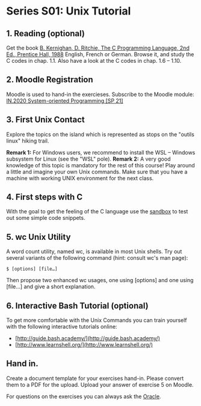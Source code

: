 # Series S01: Unix Tutorial

## 1\. Reading (optional)

Get the book [B. Kernighan, D. Ritchie, The C Programming Language, 2nd Ed., Prentice Hall, 1988](https://en.wikipedia.org/wiki/The_C_Programming_Language) English, French or German. Browse it, and study the C codes in chap. 1.1. Also have a look at the C codes in chap. 1.6 – 1.10.

## 2\. Moodle Registration

Moodle is used to hand-in the exercieses. Subscribe to the Moodle module: [IN.2020 System-oriented Programming [SP 21]](https://moodle.unifr.ch/mod/assign/view.php?id=857942)

## 3\. First Unix Contact

Explore the topics on the island which is represented as stops on the "outils linux" hiking trail.

**Remark 1:** For Windows users, we recommend to install the WSL – Windows subsystem for Linux (see the "WSL" pole).
**Remark 2:** A very good knowledge of this topic is mandatory for the rest of this course! Play around a little and imagine your own Unix commands.
Make sure that you have a machine with working UNIX environment for the next class.

## 4\. First steps with C

With the goal to get the feeling of the C language use the [sandbox](/#bac-a-sable) to test out some simple code snippets.

## 5\. wc Unix Utility

A word count utility, named wc, is available in most Unix shells. Try out several variants of the following command (hint: consult wc's man page):

```shell
$ [options] [file…]
```

Then propose two enhanced wc usages, one using [options] and one using [file…] and give a short explanation.

## 6\. Interactive Bash Tutorial (optional)

To get more comfortable with the Unix Commands you can train yourself with the following interactive tutorials online:

*   [http://guide.bash.academy/](http://guide.bash.academy/)
*   [http://www.learnshell.org/](http://www.learnshell.org/)

## Hand in.

Create a document template for your exercises hand-in. Please convert them to a PDF for the upload. Upload your answer of exercise 5 on Moodle.

For questions on the exercises you can always ask the [Oracle](https://unifr.coursc.ch/#oracle).